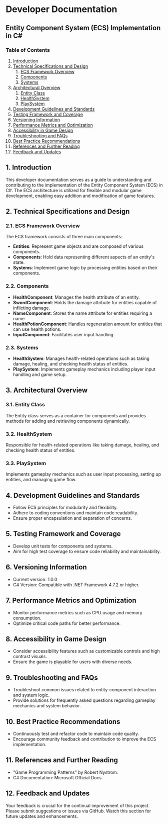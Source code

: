 # Developer Documentation

## Entity Component System (ECS) Implementation in C#

### Table of Contents

1. [Introduction](#introduction)
2. [Technical Specifications and Design](#technical-specifications-and-design)
    1. [ECS Framework Overview](#ecs-framework-overview)
    2. [Components](#components)
    3. [Systems](#systems)
3. [Architectural Overview](#architectural-overview)
    1. [Entity Class](#entity-class)
    2. [HealthSystem](#healthsystem)
    3. [PlaySystem](#playsystem)
4. [Development Guidelines and Standards](#development-guidelines-and-standards)
5. [Testing Framework and Coverage](#testing-framework-and-coverage)
6. [Versioning Information](#versioning-information)
7. [Performance Metrics and Optimization](#performance-metrics-and-optimization)
8. [Accessibility in Game Design](#accessibility-in-game-design)
9. [Troubleshooting and FAQs](#troubleshooting-and-faqs)
10. [Best Practice Recommendations](#best-practice-recommendations)
11. [References and Further Reading](#references-and-further-reading)
12. [Feedback and Updates](#feedback-and-updates)

## 1. Introduction

This developer documentation serves as a guide to understanding and contributing to the implementation of the Entity Component System (ECS) in C#. The ECS architecture is utilized for flexible and modular game development, enabling easy addition and modification of game features.

## 2. Technical Specifications and Design

### 2.1. ECS Framework Overview

The ECS framework consists of three main components:

- **Entities**: Represent game objects and are composed of various components.
- **Components**: Hold data representing different aspects of an entity's state.
- **Systems**: Implement game logic by processing entities based on their components.

### 2.2. Components

- **HealthComponent**: Manages the health attribute of an entity.
- **SwordComponent**: Holds the damage attribute for entities capable of inflicting damage.
- **NameComponent**: Stores the name attribute for entities requiring a name.
- **HealthPotionComponent**: Handles regeneration amount for entities that can use health potions.
- **InputComponent**: Facilitates user input handling.

### 2.3. Systems

- **HealthSystem**: Manages health-related operations such as taking damage, healing, and checking health status of entities.
- **PlaySystem**: Implements gameplay mechanics including player input handling and game setup.

## 3. Architectural Overview

### 3.1. Entity Class

The Entity class serves as a container for components and provides methods for adding and retrieving components dynamically.

### 3.2. HealthSystem

Responsible for health-related operations like taking damage, healing, and checking health status of entities.

### 3.3. PlaySystem

Implements gameplay mechanics such as user input processing, setting up entities, and managing game flow.

## 4. Development Guidelines and Standards

- Follow ECS principles for modularity and flexibility.
- Adhere to coding conventions and maintain code readability.
- Ensure proper encapsulation and separation of concerns.

## 5. Testing Framework and Coverage

- Develop unit tests for components and systems.
- Aim for high test coverage to ensure code reliability and maintainability.

## 6. Versioning Information

- Current version: 1.0.0
- C# Version: Compatible with .NET Framework 4.7.2 or higher.

## 7. Performance Metrics and Optimization

- Monitor performance metrics such as CPU usage and memory consumption.
- Optimize critical code paths for better performance.

## 8. Accessibility in Game Design

- Consider accessibility features such as customizable controls and high contrast visuals.
- Ensure the game is playable for users with diverse needs.

## 9. Troubleshooting and FAQs

- Troubleshoot common issues related to entity-component interaction and system logic.
- Provide solutions for frequently asked questions regarding gameplay mechanics and system behavior.

## 10. Best Practice Recommendations

- Continuously test and refactor code to maintain code quality.
- Encourage community feedback and contribution to improve the ECS implementation.

## 11. References and Further Reading

- "Game Programming Patterns" by Robert Nystrom.
- C# Documentation: Microsoft Official Docs.

## 12. Feedback and Updates

Your feedback is crucial for the continual improvement of this project. Please submit suggestions or issues via GitHub. Watch this section for future updates and enhancements.